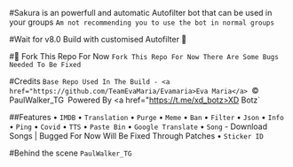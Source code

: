 #Sakura is an powerfull and automatic Autofilter bot that can be used in your groups 
`Am not recommending you to use the bot in normal groups`

#Wait for v8.0 Build with customised Autofilter 🥺

#🤧 Fork This Repo For Now
`Fork This Repo For Now There Are Some Bugs Needed To Be Fixed`

#Credits
`Base Repo Used In The Build - <a href="https://github.com/TeamEvaMaria/Evamaria>Eva Maria</a>
`© PaulWalker_TG`
`Powered By <a href="https://t.me/xd_botz>XD Botz</a>`

##Features 
• `IMDB`
• `Translation`
• `Purge`
• `Meme`
• `Ban`
• `Filter`
• `Json`
• `Info`
• `Ping`
• `Covid`
• `TTS`
• `Paste Bin`
• `Google Translate`
• `Song` - Download Songs | Bugged For Now Will Be Fixed Through Patches
• `Sticker ID`

#Behind the scene 
`PaulWalker_TG`
